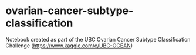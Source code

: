 # ovarian-cancer-subtype-classification
Notebook created as part of the UBC Ovarian Cancer Subtype Classification Challenge (https://www.kaggle.com/c/UBC-OCEAN)
